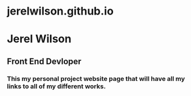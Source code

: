 # jerelwilson.github.io


# Jerel Wilson
## Front End Devloper
### This my personal project website page that will have all my links to all of my different works.
